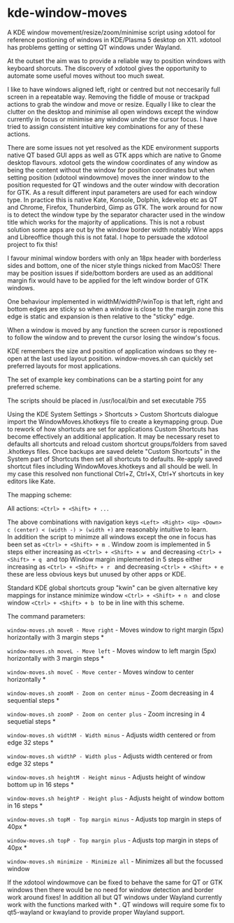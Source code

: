 # kde-window-moves
A KDE window movement/resize/zoom/minimise script using xdotool for reference postioning of windows in KDE/Plasma 5 desktop on X11. xdotool has problems getting or setting QT windows under Wayland.

At the outset the aim was to provide a reliable way to position windows with keyboard shorcuts. The discovery of xdotool gives the opportunity to automate some useful moves without too much sweat.

I like to have windows aligned left, right or centred but not neccesarily full screen in a repeatable way. Removing the fiddle of mouse or trackpad actions to grab the window and move or resize. Equally I like to clear the clutter on the desktop and minimise all open windows except the window currently in focus or minimise any window under the cursor focus. I have tried to assign consistent intuitive key combinations for any of these actions.

There are some issues not yet resolved as the KDE environment supports native QT based GUI apps as well as GTK apps which are native to Gnome desktop flavours. xdotool gets the window coordinates of any window as being the content without the window for position coordinates but when setting position (xdotool windowmove) moves the inner window to the position requested for QT windows and the outer window with decoration for GTK. As a result different input parameters are used for each window type. In practice this is native Kate, Konsole, Dolphin, kdevelop etc as QT and Chrome, Firefox, Thunderbird, Gimp as GTK. The work around for now is to detect the window type by the separator character used in the window title which works for the majority of applications. This is not a robust solution some apps are out by the window border width notably Wine apps and Libreoffice though this is not fatal. I hope to persuade the xdotool project to fix this!

I favour minimal window borders with only an 18px header with borderless sides and bottom, one of the nicer style things nicked from MacOS! There may be position issues if side/bottom borders are used as an additional margin fix would have to be applied for the left window border of GTK windows. 

One behaviour implemented in widthM/widthP/winTop is that left, right and bottom edges are sticky so when a window is close to the margin zone this edge is static and expansion is then relative to the "sticky" edge.

When a window is moved by any function the screen cursor is repostioned to follow the window and to prevent the cursor losing the window's focus.

KDE remembers the size and position of application windows so they re-open at the last used layout position. window-moves.sh can quickly set preferred layouts for most applications.   

The set of example key combinations can be a starting point for any preferred scheme.

The scripts should be placed in /usr/local/bin and set executable 755

Using the KDE System Settings > Shortcuts > Custom Shortcuts dialogue import the WindowMoves.khotkeys file to create a keymapping group. Due to rework of how shortcuts are set for applications Custom Shortcuts has become effectively an additional application. It may be necessary reset to defaults all shortcuts and reload custom shortcut groups/folders from saved .khotkeys files. Once backups are saved delete "Custom Shortcuts" in the System part of Shortcuts then set all shortcuts to defaults. Re-apply saved shortcut files including WindowMoves.khotkeys and all should be well. In my case this resolved non functional Ctrl+Z, Ctrl+X, Ctrl+Y shortcuts in key editors like Kate.   

The mapping scheme:

All actions: `<Ctrl> + <Shift> + ...`
  
The above combinations with navigation keys `<Left> <Right> <Up> <Down> c (center) < (width -) > (width +)` are reasonably intuitive to learn.   
In addition the script to minimze all windows except the one in focus has been set as `<Ctrl> + <Shift> + m `. Window zoom is implemented in 5 steps either increasing as `<Ctrl> + <Shift> + w ` and decreasing `<Ctrl> + <Shift> + q ` and top Window margin implemented in 5 steps either increasing as `<Ctrl> + <Shift> + r ` and decreasing `<Ctrl> + <Shift> + e ` these are less obvious keys but unused by other apps or KDE. 

Standard KDE global shortcuts group "kwin" can be given alternative key mappings for instance minimize window `<Ctrl> + <Shift> + n ` and close window `<Ctrl> + <Shift> + b ` to be in line with this scheme.

The command parameters:

`window-moves.sh moveR - Move right` - Moves window to right margin (5px) horizontally with 3 margin steps *

`window-moves.sh moveL - Move left` - Moves window to left margin (5px) horizontally with 3 margin steps *

`window-moves.sh moveC - Move center` - Moves window to center horizontally *

`window-moves.sh zoomM - Zoom on center minus` - Zoom decreasing in 4 sequential steps *

`window-moves.sh zoomP - Zoom on center plus` - Zoom incresing in 4 sequetial steps *

`window-moves.sh widthM - Width minus` - Adjusts width centered or from edge 32 steps *

`window-moves.sh widthP - Width plus` - Adjusts width centered or from edge 32 steps *

`window-moves.sh heightM - Height minus` - Adjusts height of window bottom up in 16 steps *

`window-moves.sh heightP - Height plus` - Adjusts height of window bottom in 16 steps *

`window-moves.sh topM - Top margin minus` - Adjusts top margin in steps of 40px *

`window-moves.sh topP - Top margin plus` - Adjusts top margin in steps of 40px *

`window-moves.sh minimize - Minimize all` - Minimizes all but the focussed window

If the xdotool windowmove can be fixed to behave the same for QT or GTK windows then there would be no need for window detection and border work around fixes! In addition all but QT windows under Wayland currently work with the functions marked with * . QT windows will require some fix to qt5-wayland or kwayland to provide proper Wayland support.

